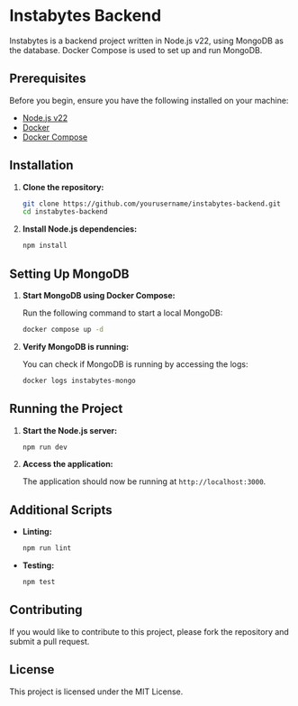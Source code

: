 # Instabytes Backend

Instabytes is a backend project written in Node.js v22, using MongoDB as the database. Docker Compose is used to set up and run MongoDB.

## Prerequisites

Before you begin, ensure you have the following installed on your machine:

- [Node.js v22](https://nodejs.org/)
- [Docker](https://www.docker.com/)
- [Docker Compose](https://docs.docker.com/compose/)

## Installation

1. **Clone the repository:**

    ```sh
    git clone https://github.com/yourusername/instabytes-backend.git
    cd instabytes-backend
    ```

2. **Install Node.js dependencies:**

    ```sh
    npm install
    ```

## Setting Up MongoDB

1. **Start MongoDB using Docker Compose:**

    Run the following command to start a local MongoDB:

    ```sh
    docker compose up -d
    ```

2. **Verify MongoDB is running:**

    You can check if MongoDB is running by accessing the logs:

    ```sh
    docker logs instabytes-mongo
    ```

## Running the Project

1. **Start the Node.js server:**

    ```sh
    npm run dev
    ```

2. **Access the application:**

    The application should now be running at `http://localhost:3000`.

## Additional Scripts

- **Linting:**

  ```sh
  npm run lint
  ```

- **Testing:**

  ```sh
  npm test
  ```

## Contributing

If you would like to contribute to this project, please fork the repository and submit a pull request.

## License

This project is licensed under the MIT License.
